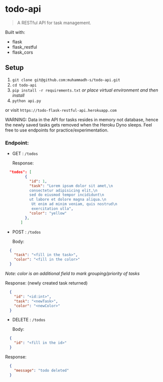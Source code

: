 # todo-api
> A RESTful API for task management.

Built with:
  * flask
  * flask_restful
  * flask_cors

## Setup

1. `git clone git@github.com:muhammadh-s/todo-api.git`
2. `cd todo-api`
3. `pip install -r requirements.txt` _or place virtual environment and then install_
4. `python api.py`

or visit `https://todo-flask-restful-api.herokuapp.com`

WARNING: Data in the API for tasks resides in memory not database, hence the newly saved tasks gets removed when the Heroku Dyno sleeps. Feel free to use endpoints for practice/experimentation.

### Endpoint:

* GET : `/todos`

  Response:
```JSON
  "todos": [
         {
           "id": 1,
           "task": "Lorem ipsum dolor sit amet,\n    
           consectetur adipisicing elit,\n    
           sed do eiusmod tempor incididunt\n    
           ut labore et dolore magna aliqua.\n   
            Ut enim ad minim veniam, quis nostrud\n    
            exercitation ulla",
           "color": "yellow"
         },
       ]
```

* POST : `/todos`

  Body:
```JSON
  {
    "task": "<fill in the task>",
    "color": "<fill in the color>"
  }
  ```
_Note: color is an additional field to mark grouping/priority of tasks_   

  Response: (newly created task returned)
```JSON
  {
    "id": "<id:int>",
    "task": "<newTask>",
    "color": "<newColor>"
  }
```
* DELETE : `/todos`

  Body:
```JSON
  {
    "id": "<fill in the id>"
  }
```
  Response:
```JSON
  {
    "message": "todo deleted"
  }
```
